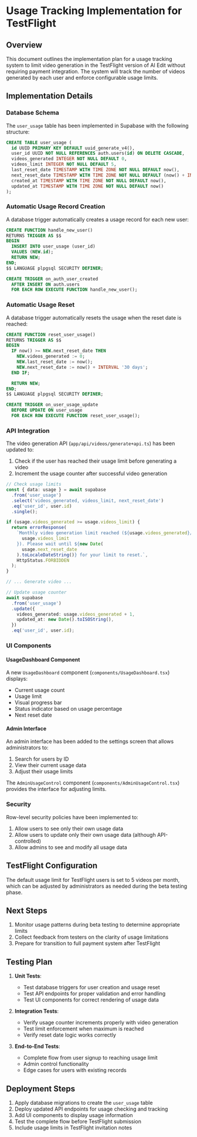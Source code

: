 # Usage Tracking Implementation for TestFlight

## Overview

This document outlines the implementation plan for a usage tracking system to limit video generation in the TestFlight version of AI Edit without requiring payment integration. The system will track the number of videos generated by each user and enforce configurable usage limits.

## Implementation Details

### Database Schema

The `user_usage` table has been implemented in Supabase with the following structure:

```sql
CREATE TABLE user_usage (
  id UUID PRIMARY KEY DEFAULT uuid_generate_v4(),
  user_id UUID NOT NULL REFERENCES auth.users(id) ON DELETE CASCADE,
  videos_generated INTEGER NOT NULL DEFAULT 0,
  videos_limit INTEGER NOT NULL DEFAULT 5,
  last_reset_date TIMESTAMP WITH TIME ZONE NOT NULL DEFAULT now(),
  next_reset_date TIMESTAMP WITH TIME ZONE NOT NULL DEFAULT (now() + INTERVAL '30 days'),
  created_at TIMESTAMP WITH TIME ZONE NOT NULL DEFAULT now(),
  updated_at TIMESTAMP WITH TIME ZONE NOT NULL DEFAULT now()
);
```

### Automatic Usage Record Creation

A database trigger automatically creates a usage record for each new user:

```sql
CREATE FUNCTION handle_new_user()
RETURNS TRIGGER AS $$
BEGIN
  INSERT INTO user_usage (user_id)
  VALUES (NEW.id);
  RETURN NEW;
END;
$$ LANGUAGE plpgsql SECURITY DEFINER;

CREATE TRIGGER on_auth_user_created
  AFTER INSERT ON auth.users
  FOR EACH ROW EXECUTE FUNCTION handle_new_user();
```

### Automatic Usage Reset

A database trigger automatically resets the usage when the reset date is reached:

```sql
CREATE FUNCTION reset_user_usage()
RETURNS TRIGGER AS $$
BEGIN
  IF now() >= NEW.next_reset_date THEN
    NEW.videos_generated := 0;
    NEW.last_reset_date := now();
    NEW.next_reset_date := now() + INTERVAL '30 days';
  END IF;

  RETURN NEW;
END;
$$ LANGUAGE plpgsql SECURITY DEFINER;

CREATE TRIGGER on_user_usage_update
  BEFORE UPDATE ON user_usage
  FOR EACH ROW EXECUTE FUNCTION reset_user_usage();
```

### API Integration

The video generation API (`app/api/videos/generate+api.ts`) has been updated to:

1. Check if the user has reached their usage limit before generating a video
2. Increment the usage counter after successful video generation

```typescript
// Check usage limits
const { data: usage } = await supabase
  .from('user_usage')
  .select('videos_generated, videos_limit, next_reset_date')
  .eq('user_id', user.id)
  .single();

if (usage.videos_generated >= usage.videos_limit) {
  return errorResponse(
    `Monthly video generation limit reached (${usage.videos_generated}/${
      usage.videos_limit
    }). Please wait until ${new Date(
      usage.next_reset_date
    ).toLocaleDateString()} for your limit to reset.`,
    HttpStatus.FORBIDDEN
  );
}

// ... Generate video ...

// Update usage counter
await supabase
  .from('user_usage')
  .update({
    videos_generated: usage.videos_generated + 1,
    updated_at: new Date().toISOString(),
  })
  .eq('user_id', user.id);
```

### UI Components

#### UsageDashboard Component

A new `UsageDashboard` component (`components/UsageDashboard.tsx`) displays:

- Current usage count
- Usage limit
- Visual progress bar
- Status indicator based on usage percentage
- Next reset date

#### Admin Interface

An admin interface has been added to the settings screen that allows administrators to:

1. Search for users by ID
2. View their current usage data
3. Adjust their usage limits

The `AdminUsageControl` component (`components/AdminUsageControl.tsx`) provides the interface for adjusting limits.

### Security

Row-level security policies have been implemented to:

1. Allow users to see only their own usage data
2. Allow users to update only their own usage data (although API-controlled)
3. Allow admins to see and modify all usage data

## TestFlight Configuration

The default usage limit for TestFlight users is set to 5 videos per month, which can be adjusted by administrators as needed during the beta testing phase.

## Next Steps

1. Monitor usage patterns during beta testing to determine appropriate limits
2. Collect feedback from testers on the clarity of usage limitations
3. Prepare for transition to full payment system after TestFlight

## Testing Plan

1. **Unit Tests**:

   - Test database triggers for user creation and usage reset
   - Test API endpoints for proper validation and error handling
   - Test UI components for correct rendering of usage data

2. **Integration Tests**:

   - Verify usage counter increments properly with video generation
   - Test limit enforcement when maximum is reached
   - Verify reset date logic works correctly

3. **End-to-End Tests**:
   - Complete flow from user signup to reaching usage limit
   - Admin control functionality
   - Edge cases for users with existing records

## Deployment Steps

1. Apply database migrations to create the `user_usage` table
2. Deploy updated API endpoints for usage checking and tracking
3. Add UI components to display usage information
4. Test the complete flow before TestFlight submission
5. Include usage limits in TestFlight invitation notes
